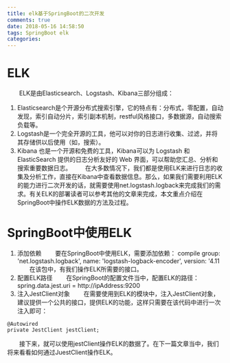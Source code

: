 ```yaml
---
title: elk基于SpringBoot的二次开发
comments: true
date: 2018-05-16 14:58:50
tags: SpringBoot elk
categories:
---
```

# ELK
&emsp;&emsp;ELK是由Elasticsearch、Logstash、Kibana三部分组成：
1. Elasticsearch是个开源分布式搜索引擎，它的特点有：分布式，零配置，自动发现，索引自动分片，索引副本机制，restful风格接口，多数据源，自动搜索负载等。
2. Logstash是一个完全开源的工具，他可以对你的日志进行收集、过滤，并将其存储供以后使用（如，搜索）。
3. Kibana 也是一个开源和免费的工具，Kibana可以为 Logstash 和 ElasticSearch 提供的日志分析友好的 Web 界面，可以帮助您汇总、分析和搜索重要数据日志。
&emsp;&emsp;在大多数情况下，我们都是使用ELK来进行日志的收集及分析工作，直接在Kibana中查看数据信息。那么，如果我们需要利用ELK的能力进行二次开发的话，就需要使用net.logstash.logback来完成我们的需求。有关ELK的部署读者可以参考其他的文章来完成，本文重点介绍在SpringBoot中操作ELK数据的方法及过程。

# SpringBoot中使用ELK
1. 添加依赖
&emsp;&emsp;要在SpringBoot中使用ELK，需要添加依赖：
compile group: 'net.logstash.logback', name: 'logstash-logback-encoder', version: '4.11
&emsp;&emsp;在该包中，有我们操作ELK所需要的接口。
2. 配置ELK路径
&emsp;&emsp;在SpringBoot的配置文件当中，配置ELK的路径：spring.data.jest.uri     = http://ipAddress:9200
3. 注入JestClient对象
&emsp;&emsp;在需要使用到ELK的模块中，注入JestClient对象，建议提供一个公共的接口，提供ELK的功能，这样只需要在该代码中进行一次注入即可：
```
@Autowired
private JestClient jestClient;
```
&emsp;&emsp;接下来，就可以使用jestClient操作ELK的数据了。在下一篇文章当中，我们将来看看如何通过JuestClient操作ELK。
